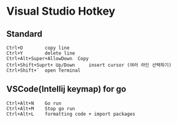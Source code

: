 # Visual Studio Hotkey

## Standard
~~~
Ctrl+D        copy line
Ctrl+Y        delete line
Ctrl+Alt+Super+AllowDown  Copy 
Ctrl+Shift+Suprt+ Up/Down     insert cursor (여러 라인 선택하기)
Ctrl+Shift+`  open Terminal
~~~

## VSCode(Intellij keymap) for go
~~~
Ctrl+Alt+N    Go run
Ctrl+Alt+M    Stop go run
Ctrl+Alt+L    formatting code + import packages
~~~

